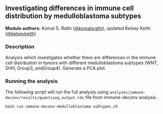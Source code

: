 ## Investigating differences in immune cell distribution by medulloblastoma subtypes

**Module authors:** Komal S. Rathi ([@komalsrathi](https://github.com/komalsrathi)), updated Kelsey Keith ([@kelseykeith](https://github.com/kelseykeith))

### Description

Analysis which investigates whether there are differences in the immune cell distribution in tumors with different medulloblastoma subtypes (WNT, SHH, Group3, andGroup4). Generate a PCA plot.

### Running the analysis

The following script will run the full analysis using `analyses/immune-deconv/results/quantiseq_output.rds` file from immune-deconv analysis.

```
bash run-immune-deconv-medulloblastoma-subtypes.sh
```